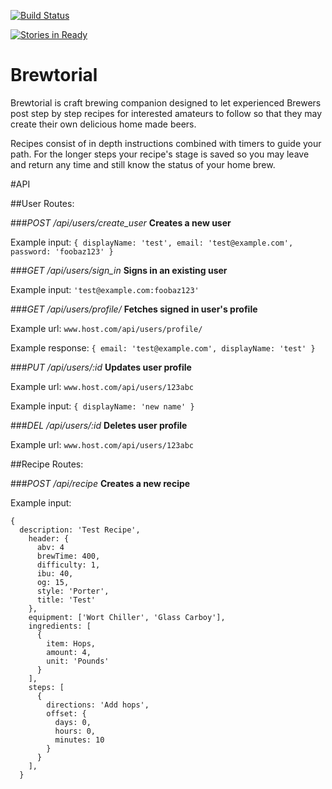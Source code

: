 [![Build Status](https://travis-ci.org/redfieldstefan/brewtorial.svg?branch=recipe_form)](https://travis-ci.org/redfieldstefan/brewtorial)

[![Stories in Ready](https://badge.waffle.io/redfieldstefan/brubuddy.png?label=ready&title=Ready)](https://waffle.io/redfieldstefan/brubuddy)

Brewtorial
=========

Brewtorial is craft brewing companion designed to let experienced Brewers post step by step recipes for interested amateurs to follow so that they may create their own delicious home made beers.

Recipes consist of in depth instructions combined with timers to guide your path. For the longer steps your recipe's stage is saved so you may leave and return any time and still know the status of your home brew.

#API

##User Routes:

###*POST /api/users/create_user*
**Creates a new user**

Example input: `{ displayName: 'test', email: 'test@example.com', password: 'foobaz123' }`

###*GET /api/users/sign_in*
**Signs in an existing user**

Example input: `'test@example.com:foobaz123'`

###*GET /api/users/profile/*
**Fetches signed in user's profile**

Example url: `www.host.com/api/users/profile/`

Example response: `{ email: 'test@example.com', displayName: 'test' }`

###*PUT /api/users/:id*
**Updates user profile**

Example url: `www.host.com/api/users/123abc`

Example input: `{ displayName: 'new name' }`

###*DEL /api/users/:id*
**Deletes user profile**

Example url: `www.host.com/api/users/123abc`

##Recipe Routes:

###*POST /api/recipe*
**Creates a new recipe**

Example input:
```
{
  description: 'Test Recipe',
    header: {
      abv: 4
      brewTime: 400,
      difficulty: 1,
      ibu: 40,
      og: 15,
      style: 'Porter',
      title: 'Test'
    },
    equipment: ['Wort Chiller', 'Glass Carboy'],
    ingredients: [
      {
        item: Hops,
        amount: 4,
        unit: 'Pounds'
      }
    ],
    steps: [
      {
        directions: 'Add hops',
        offset: {
          days: 0,
          hours: 0,
          minutes: 10
        }
      }
    ],
  }
